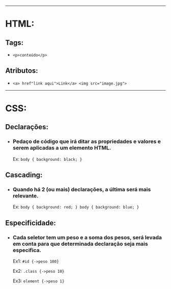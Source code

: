 ___
# **HTML:**
## **Tags:**
* `<p>conteúdo</p>`

## **Atributos:**
* `<a> href"link aqui">Link</a>
<img src="image.jpg">`
___
# **CSS:**
## **Declarações:**
* ### Pedaço de código que irá ditar as propriedades e valores e serem aplicadas a um elemento HTML.

  Ex: ` body {
        background: black;
    } `

## **Cascading:**
* ### Quando há 2 (ou mais) declarações, a última será mais relevante.

  Ex: ` body {
        background: red;
  }
        body {
        background: blue;
  } `

## **Especificidade:**
* ### Cada seletor tem um peso e a soma dos pesos, será levada em conta para que determinada declaração seja mais especifica.

  Ex1: `#id {->peso 100}`

  Ex2: `.class {->peso 10}`

  Ex3: `element {->peso 1}` 